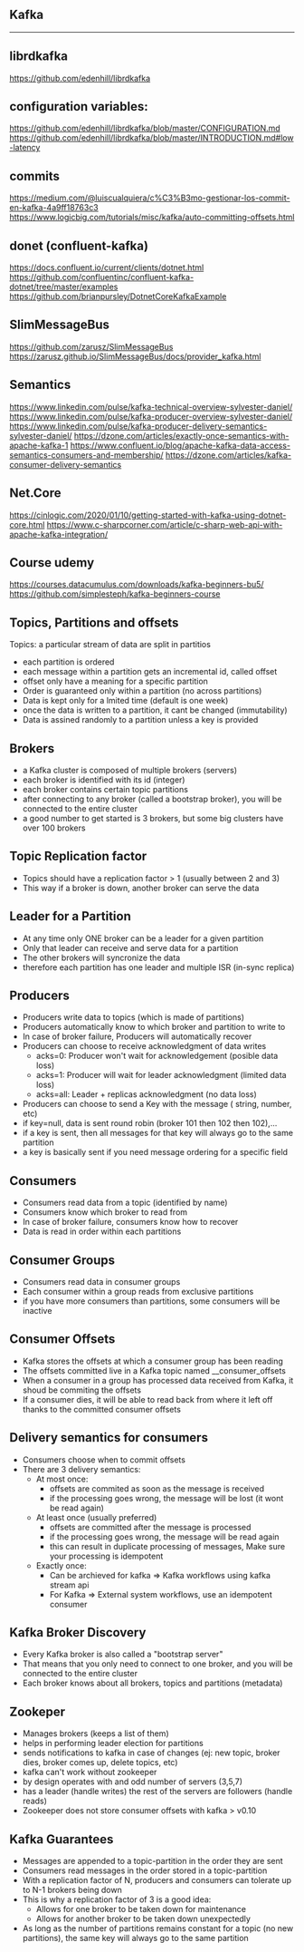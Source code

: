 Kafka
------------------------------------------
------------------------------------------

librdkafka
---------------------
https://github.com/edenhill/librdkafka

configuration variables:
---------------------
https://github.com/edenhill/librdkafka/blob/master/CONFIGURATION.md
https://github.com/edenhill/librdkafka/blob/master/INTRODUCTION.md#low-latency

commits
---------------------
https://medium.com/@luiscualquiera/c%C3%B3mo-gestionar-los-commit-en-kafka-4a9ff18763c3
https://www.logicbig.com/tutorials/misc/kafka/auto-committing-offsets.html


donet  (confluent-kafka)
---------------------
https://docs.confluent.io/current/clients/dotnet.html
https://github.com/confluentinc/confluent-kafka-dotnet/tree/master/examples
https://github.com/brianpursley/DotnetCoreKafkaExample


SlimMessageBus
---------------------
https://github.com/zarusz/SlimMessageBus
https://zarusz.github.io/SlimMessageBus/docs/provider_kafka.html


Semantics
---------------------
https://www.linkedin.com/pulse/kafka-technical-overview-sylvester-daniel/
https://www.linkedin.com/pulse/kafka-producer-overview-sylvester-daniel/
https://www.linkedin.com/pulse/kafka-producer-delivery-semantics-sylvester-daniel/
https://dzone.com/articles/exactly-once-semantics-with-apache-kafka-1
https://www.confluent.io/blog/apache-kafka-data-access-semantics-consumers-and-membership/
https://dzone.com/articles/kafka-consumer-delivery-semantics


Net.Core
---------------------
https://cinlogic.com/2020/01/10/getting-started-with-kafka-using-dotnet-core.html
https://www.c-sharpcorner.com/article/c-sharp-web-api-with-apache-kafka-integration/

Course udemy 
---------------------
https://courses.datacumulus.com/downloads/kafka-beginners-bu5/
https://github.com/simplesteph/kafka-beginners-course


Topics, Partitions and offsets
---------------------

Topics: a particular stream of data
are split in partitios
 - each partition is ordered
 - each message within a partition gets an incremental id, called offset
 - offset only have a meaning for a specific partition
 - Order is guaranteed only within a partition (no across partitions)
 - Data is kept only for a lmited time (default is one week)
 - once the data is written to a partition, it cant be changed (immutability)
 - Data is assined randomly to a partition unless a key is provided

Brokers
-----------------

 - a Kafka cluster is composed of multiple brokers (servers)
 - each broker is identified with its id (integer)
 - each broker contains certain topic partitions
 - after connecting to any broker (called a bootstrap broker), you will be connected to the entire cluster
 - a good number to get started is 3 brokers, but some big clusters have over 100 brokers

Topic Replication factor
-----------------

 - Topics should have a replication factor > 1 (usually between 2 and 3)
 - This way if a broker is down, another broker can serve the data


Leader for a Partition
-----------------

- At any time only ONE broker can be a leader for a given partition
- Only that leader can receive and serve data for a partition
- The other brokers will syncronize the data
- therefore each partition has one leader and multiple ISR (in-sync replica)

Producers
-----------------
 - Producers write data to topics (which is made of partitions)
 - Producers automatically know to which broker and partition to write to
 - In case of broker failure, Producers will automatically recover
 - Producers can choose to receive acknowledgment of data writes
    - acks=0: Producer won't wait for acknowledgement (posible data loss)
    - acks=1: Producer will wait for leader acknowledgment (limited data loss)
    - acks=all: Leader + replicas acknowledgment (no data loss)
 - Producers can choose to send a Key with the message ( string, number, etc)
 - if key=null, data is sent round robin (broker 101 then 102 then 102),...
 - if a key is sent, then all messages for that key will always go to the same partition
 - a key is basically sent if you need message ordering for a specific field 

Consumers
-----------------
 - Consumers read data from a topic (identified by name)
 - Consumers know which broker to read from
 - In case of broker failure, consumers know how to recover
 - Data is read in order within each partitions

 Consumer Groups
-----------------
 - Consumers read data in consumer groups
 - Each consumer within a group reads from exclusive partitions
 - if you have more consumers than partitions, some consumers will be inactive

Consumer Offsets
-----------------
 - Kafka stores the offsets at which a consumer group has been reading
 - The offsets committed live in a Kafka topic named __consumer_offsets
 - When a consumer in a group has processed data received from Kafka, it shoud be commiting the offsets
 - If a consumer dies, it will be able to read back from where it left off thanks to the committed consumer offsets

Delivery semantics for consumers
-----------------
 - Consumers choose when to commit offsets
 - There are 3 delivery semantics:
    - At most once: 
        - offsets are commited as soon as the message is received
        - if the processing goes wrong, the message will be lost (it wont be read again)
    - At least once (usually preferred)
        - offsets are committed after the message is processed
        - if the processing goes wrong, the message will be read again
        - this can result in duplicate processing of messages, Make sure your processing is idempotent
    - Exactly once:
        - Can be archieved for kafka => Kafka workflows using kafka stream api
        - For Kafka => External system workflows, use an idempotent consumer

Kafka Broker Discovery
-----------------
 - Every Kafka broker is also called a "bootstrap server"
 - That means that you only need to connect to one broker, and you will be connected to the entire cluster
 - Each broker knows about all brokers, topics and partitions (metadata) 

 Zookeper
-----------------
 - Manages brokers (keeps a list of them)
 - helps in performing leader election for partitions
 - sends notifications to kafka in case of changes (ej: new topic, broker dies, broker comes up, delete topics, etc)
 - kafka can't work without zookeeper
 - by design operates with and odd number of servers (3,5,7)
 - has a leader (handle writes) the rest of the servers are followers (handle reads)
 - Zookeeper does not store consumer offsets with kafka > v0.10


 Kafka Guarantees
-----------------
- Messages are appended to a topic-partition in the order they are sent
- Consumers read messages in the order stored in a topic-partition
- With a replication factor of N, producers and consumers can tolerate up to N-1 brokers being down
- This is why a replication factor of 3 is a good idea:
    - Allows for one broker to be taken down for maintenance
    - Allows for another broker to be taken down unexpectedly
- As long as the number of partitions remains constant for a topic (no new partitions), the same key will always go to the same partition











